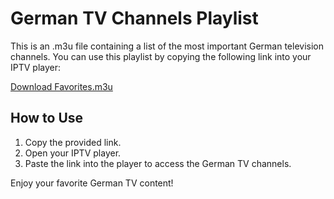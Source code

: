 # German TV Channels Playlist

This is an .m3u file containing a list of the most important German television channels. You can use this playlist by copying the following link into your IPTV player:

[Download Favorites.m3u](https://flitschi7.github.io/m3u/Favorites.m3u)

## How to Use
1. Copy the provided link.
2. Open your IPTV player.
3. Paste the link into the player to access the German TV channels.

Enjoy your favorite German TV content!
